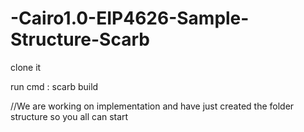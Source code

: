 # -Cairo1.0-EIP4626-Sample-Structure-Scarb

clone it

run cmd :  scarb build

//We are working on implementation and have just created the folder structure so you all can start
